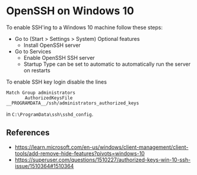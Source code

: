 # OpenSSH on Windows 10

To enable SSH'ing to a Windows 10 machine follow these steps:
* Go to (Start > Settings > System) Optional features
    * Install OpenSSH server
* Go to Services
    * Enable OpenSSH SSH server
    * Startup Type can be set to automatic to automatically run the server on restarts

To enable SSH key login disable the lines

```
Match Group administrators
       AuthorizedKeysFile __PROGRAMDATA__/ssh/administrators_authorized_keys
```

in `C:\ProgramData\ssh\sshd_config`.

## References
* https://learn.microsoft.com/en-us/windows/client-management/client-tools/add-remove-hide-features?pivots=windows-10
* https://superuser.com/questions/1510227/authorized-keys-win-10-ssh-issue/1510364#1510364